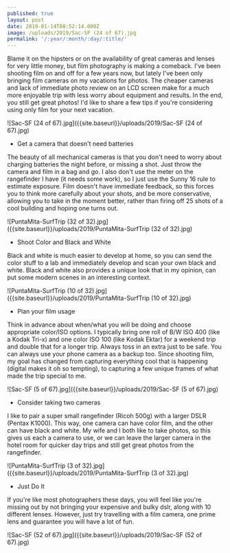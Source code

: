 ```yaml
---
published: true
layout: post
date: 2019-01-14T08:52:14.000Z
image: /uploads/2019/Sac-SF (24 of 67).jpg
permalink: '/:year/:month/:day/:title/'
---
```

Blame it on the hipsters or on the availability of great cameras and lenses for very little money, but film photography is making a comeback. I've been shooting film on and off for a few years now, but lately I've been only bringing film cameras on my vacations for photos. The cheaper cameras and lack of immediate photo review on an LCD screen make for a much more enjoyable trip with less worry about equipment and results. In the end, you still get great photos! I'd like to share a few tips if you're considering using only film for your next vacation.

![Sac-SF (24 of 67).jpg]({{site.baseurl}}/uploads/2019/Sac-SF (24 of 67).jpg)



- Get a camera that doesn't need batteries

The beauty of all mechanical cameras is that you don't need to worry about charging batteries the night before, or missing a shot. Just throw the camera and film in a bag and go. I also don't use the meter on the rangefinder I have (it needs some work), so I just use the Sunny 16 rule to estimate exposure. Film doesn't have immediate feedback, so this forces you to think more carefully about your shots, and be more conservative, allowing you to take in the moment better, rather than firing off 25 shots of a cool building and hoping one turns out.

![PuntaMita-SurfTrip (32 of 32).jpg]({{site.baseurl}}/uploads/2019/PuntaMita-SurfTrip (32 of 32).jpg)



- Shoot Color and Black and White

Black and white is much easier to develop at home, so you can send the color stuff to a lab and immediately develop and scan your own black and white. Black and white also provides a unique look that in my opinion, can put some modern scenes in an interesting context.

![PuntaMita-SurfTrip (10 of 32).jpg]({{site.baseurl}}/uploads/2019/PuntaMita-SurfTrip (10 of 32).jpg)


- Plan your film usage

Think in advance about when/what you will be doing and choose appropriate color/ISO options. I typically bring one roll of B/W ISO 400 (like a Kodak Tri-x) and one color ISO 100 (like  Kodak Ektar) for a weekend trip and double that for a longer trip. Always toss in an extra just to be safe. You can always use your phone camera as a backup too. Since shooting film, my goal has changed from capturing everything cool that is happening (digital makes it oh so tempting), to capturing a few unique frames of what made the trip special to me.

![Sac-SF (5 of 67).jpg]({{site.baseurl}}/uploads/2019/Sac-SF (5 of 67).jpg)



- Consider taking two cameras

I like to pair a super small rangefinder (Ricoh 500g) with a larger DSLR (Pentax K1000). This way, one camera can have color film, and the other can have black and white. My wife and I both like to take photos, so this gives us each a camera to use, or we can leave the larger camera in the hotel room for quicker day trips and still get great photos from the rangefinder.

![PuntaMita-SurfTrip (3 of 32).jpg]({{site.baseurl}}/uploads/2019/PuntaMita-SurfTrip (3 of 32).jpg)


- Just Do It

If you're like most photographers these days, you will feel like you're missing out by not bringing your expensive and bulky dslr, along with 10 different lenses. However, just try travelling with a film camera, one prime lens and guarantee you will have a lot of fun.

![Sac-SF (52 of 67).jpg]({{site.baseurl}}/uploads/2019/Sac-SF (52 of 67).jpg)
